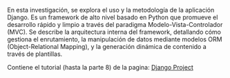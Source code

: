En esta investigación, se explora el uso y la metodología de la aplicación Django. Es un framework de alto nivel basado en Python que promueve el desarrollo rápido y limpio a través del paradigma Modelo-Vista-Controlador (MVC). Se describe la arquitectura interna del framework, detallando cómo gestiona el enrutamiento, la manipulación de datos mediante modelos ORM (Object-Relational Mapping), y la generación dinámica de contenido a través de plantillas.

Contiene el tutorial (hasta la parte 8) de la pagina: [Django Project](https://docs.djangoproject.com/en/5.2/intro/tutorial01/)
